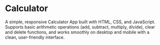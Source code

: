# Calculator
A simple, responsive Calculator App built with HTML, CSS, and JavaScript. Supports basic arithmetic operations (add, subtract, multiply, divide), clear and delete functions, and works smoothly on desktop and mobile with a clean, user-friendly interface.

